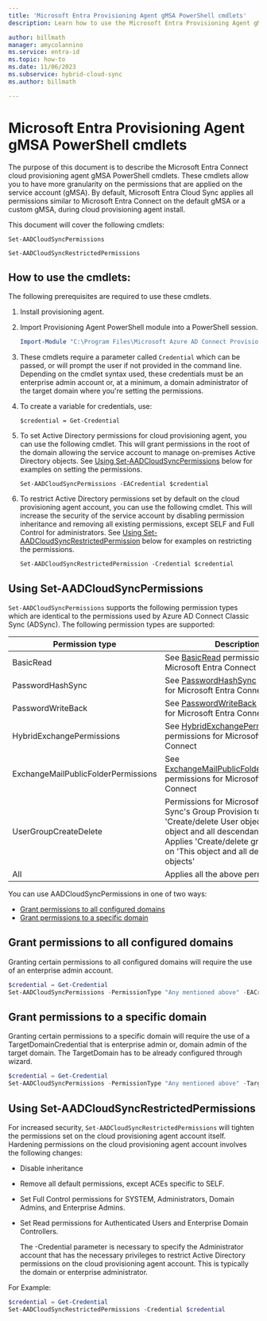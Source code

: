 ```yaml
---
title: 'Microsoft Entra Provisioning Agent gMSA PowerShell cmdlets'
description: Learn how to use the Microsoft Entra Provisioning Agent gMSA PowerShell cmdlets.

author: billmath
manager: amycolannino
ms.service: entra-id
ms.topic: how-to
ms.date: 11/06/2023
ms.subservice: hybrid-cloud-sync
ms.author: billmath

---
```


# Microsoft Entra Provisioning Agent gMSA PowerShell cmdlets

The purpose of this document is to describe the Microsoft Entra Connect cloud provisioning agent gMSA PowerShell cmdlets. These cmdlets allow you to have more granularity on the permissions that are applied on the service account (gMSA). By default, Microsoft Entra Cloud Sync applies all permissions similar to Microsoft Entra Connect on the default gMSA or a custom gMSA, during cloud provisioning agent install.

This document will cover the following cmdlets:

`Set-AADCloudSyncPermissions`

`Set-AADCloudSyncRestrictedPermissions`

## How to use the cmdlets:

The following prerequisites are required to use these cmdlets.

1. Install provisioning agent.

2. Import Provisioning Agent PowerShell module into a PowerShell session.

   ```powershell
   Import-Module "C:\Program Files\Microsoft Azure AD Connect Provisioning Agent\Microsoft.CloudSync.Powershell.dll"
   ```

3. These cmdlets require a parameter called `Credential` which can be passed, or will prompt the user if not provided in the command line. Depending on the cmdlet syntax used, these credentials must be an enterprise admin account or, at a minimum, a domain administrator of the target domain where you're setting the permissions. 

4. To create a variable for credentials, use:

   `$credential = Get-Credential`
   
5. To set Active Directory permissions for cloud provisioning agent, you can use the following cmdlet. This will grant permissions in the root of the domain allowing the service account to manage on-premises Active Directory objects. See [Using Set-AADCloudSyncPermissions](#using-set-aadcloudsyncpermissions) below for examples on setting the permissions.

   `Set-AADCloudSyncPermissions -EACredential $credential`

6. To restrict Active Directory permissions set by default on the cloud provisioning agent account, you can use the following cmdlet. This will increase the security of the service account by disabling permission inheritance and removing all existing permissions, except SELF and Full Control for administrators. See [Using Set-AADCloudSyncRestrictedPermission](#using-set-aadcloudsyncrestrictedpermissions) below for examples on restricting the permissions.

   `Set-AADCloudSyncRestrictedPermission -Credential $credential`

## Using Set-AADCloudSyncPermissions

`Set-AADCloudSyncPermissions` supports the following permission types which are identical to the permissions used by Azure AD Connect Classic Sync (ADSync). The following permission types are supported:

|Permission type|Description|
|-----|-----|
|BasicRead| See [BasicRead](../connect/how-to-connect-configure-ad-ds-connector-account.md#configure-basic-read-only-permissions) permissions for Microsoft Entra Connect|
|PasswordHashSync|See [PasswordHashSync](../connect/how-to-connect-configure-ad-ds-connector-account.md#permissions-for-password-hash-synchronization) permissions for Microsoft Entra Connect|
|PasswordWriteBack|See [PasswordWriteBack](../connect/how-to-connect-configure-ad-ds-connector-account.md#permissions-for-password-writeback) permissions for Microsoft Entra Connect|
|HybridExchangePermissions|See [HybridExchangePermissions](../connect/how-to-connect-configure-ad-ds-connector-account.md#permissions-for-exchange-hybrid-deployment) permissions for Microsoft Entra Connect|
|ExchangeMailPublicFolderPermissions| See [ExchangeMailPublicFolderPermissions](../connect/how-to-connect-configure-ad-ds-connector-account.md#permissions-for-exchange-mail-public-folders) permissions for Microsoft Entra Connect|
|UserGroupCreateDelete|Permissions for Microsoft Entra Cloud Sync's Group Provision to AD.  Applies 'Create/delete User objects' on 'This object and all descendant objects' and Applies 'Create/delete group objects' on 'This object and all descendant objects'|
|All| Applies all the above permissions|

You can use AADCloudSyncPermissions in one of two ways:
- [Grant permissions to all configured domains](#grant-permissions-to-all-configured-domains)
- [Grant permissions to a specific domain](#grant-permissions-to-a-specific-domain)

## Grant permissions to all configured domains

Granting certain permissions to all configured domains will require the use of an enterprise admin account.

```powershell
$credential = Get-Credential
Set-AADCloudSyncPermissions -PermissionType "Any mentioned above" -EACredential $credential 
```

## Grant permissions to a specific domain

Granting certain permissions to a specific domain will require the use of a TargetDomainCredential that is enterprise admin or, domain admin of the target domain. The TargetDomain has to be already configured through wizard.

```powershell
$credential = Get-Credential
Set-AADCloudSyncPermissions -PermissionType "Any mentioned above" -TargetDomain "FQDN of domain" -TargetDomainCredential $credential
```

## Using Set-AADCloudSyncRestrictedPermissions
For increased security, `Set-AADCloudSyncRestrictedPermissions` will tighten the permissions set on the cloud provisioning agent account itself. Hardening permissions on the cloud provisioning agent account involves the following changes: 

- Disable inheritance
- Remove all default permissions, except ACEs specific to SELF.
- Set Full Control permissions for SYSTEM, Administrators, Domain Admins, and Enterprise Admins.
- Set Read permissions for Authenticated Users and Enterprise Domain Controllers.
 
  The -Credential parameter is necessary to specify the Administrator account that has the necessary privileges to restrict Active Directory permissions on the cloud provisioning agent account. This is typically the domain or enterprise administrator.  
 
For Example: 

``` powershell
$credential = Get-Credential 
Set-AADCloudSyncRestrictedPermissions -Credential $credential  
```
